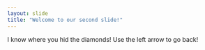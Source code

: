 ```yaml
---
layout: slide
title: "Welcome to our second slide!"
---
```

I know where you hid the diamonds!
Use the left arrow to go back!

